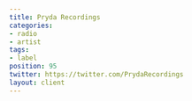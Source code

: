 ```yaml
---
title: Pryda Recordings
categories:
- radio
- artist
tags:
- label
position: 95
twitter: https://twitter.com/PrydaRecordings
layout: client
---
```


